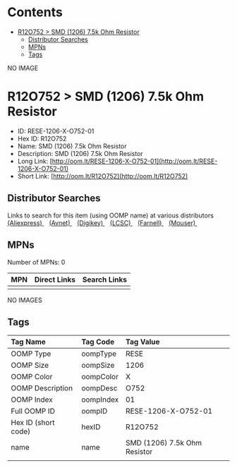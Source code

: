 



Contents
========

* [R12O752 > SMD (1206) 7.5k Ohm Resistor](#r12o752--smd-1206-75k-ohm-resistor)
	* [Distributor Searches](#distributor-searches)
	* [MPNs](#mpns)
	* [Tags](#tags)
  
NO IMAGE  
# R12O752 > SMD (1206) 7.5k Ohm Resistor

- ID: RESE-1206-X-O752-01
- Hex ID: R12O752
- Name: SMD (1206) 7.5k Ohm Resistor
- Description: SMD (1206) 7.5k Ohm Resistor
- Long Link: [http://oom.lt/RESE-1206-X-O752-01](http://oom.lt/RESE-1206-X-O752-01)
- Short Link: [http://oom.lt/R12O752](http://oom.lt/R12O752)

## Distributor Searches
  
Links to search for this item (using OOMP name) at various distributors  
[(Aliexpress) ](https://www.aliexpress.com/wholesale?SearchText=1117SMD+1206+7.5k+Ohm+Resistor)&nbsp;&nbsp;&nbsp;[(Avnet) ](https://www.avnet.com/shop/us/search/SMD+1206+7.5k+Ohm+Resistor)&nbsp;&nbsp;&nbsp;[(Digikey) ](https://www.digikey.co.uk/en/products/result?s=SMD+1206+7.5k+Ohm+Resistor)&nbsp;&nbsp;&nbsp;[(LCSC) ](https://www.lcsc.com/search?q=SMD+1206+7.5k+Ohm+Resistor)&nbsp;&nbsp;&nbsp;[(Farnell) ](https://uk.farnell.com/search?st=SMD+1206+7.5k+Ohm+Resistor)&nbsp;&nbsp;&nbsp;[(Mouser) ](https://www.mouser.com/c/?q=SMD+1206+7.5k+Ohm+Resistor)&nbsp;&nbsp;&nbsp;
## MPNs
  
Number of MPNs: 0  

|MPN|Direct Links|Search Links|
| :--- | :--- | :--- |
||||
  
NO IMAGES  
## Tags
  

|Tag Name|Tag Code|Tag Value|
| :--- | :--- | :--- |
|OOMP Type|oompType|RESE|
|OOMP Size|oompSize|1206|
|OOMP Color|oompColor|X|
|OOMP Description|oompDesc|O752|
|OOMP Index|oompIndex|01|
|Full OOMP ID|oompID|RESE-1206-X-O752-01|
|Hex ID (short code)|hexID|R12O752|
|name|name|SMD (1206) 7.5k Ohm Resistor|
||||
